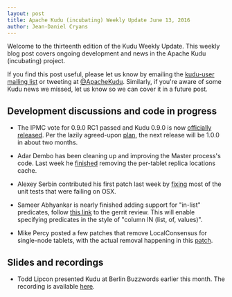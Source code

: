 ```yaml
---
layout: post
title: Apache Kudu (incubating) Weekly Update June 13, 2016
author: Jean-Daniel Cryans
---
```

Welcome to the thirteenth edition of the Kudu Weekly Update. This weekly blog post
covers ongoing development and news in the Apache Kudu (incubating) project.

<!--more-->

If you find this post useful, please let us know by emailing the
[kudu-user mailing list](mailto:user@kudu.incubator.apache.org) or
tweeting at [@ApacheKudu](https://twitter.com/ApacheKudu). Similarly, if you're
aware of some Kudu news we missed, let us know so we can cover it in
a future post.

## Development discussions and code in progress

* The IPMC vote for 0.9.0 RC1 passed and Kudu 0.9.0 is now
  [officially released](http://getkudu.io/2016/06/10/apache-kudu-0-9-0-released.html). Per the
  lazily agreed-upon [plan](http://mail-archives.apache.org/mod_mbox/kudu-dev/201602.mbox/%3CCAGpTDNcMBWwX8p+yGKzHfL2xcmKTScU-rhLcQFSns1UVSbrXhw@mail.gmail.com%3E),
  the next release will be 1.0.0 in about two months.

* Adar Dembo has been cleaning up and improving the Master process's code. Last week he
  [finished](https://gerrit.cloudera.org/#/c/2887/) removing the per-tablet replica locations cache.

* Alexey Serbin contributed his first patch last week by [fixing](https://gerrit.cloudera.org/#/c/3360/)
  most of the unit tests that were failing on OSX.

* Sameer Abhyankar is nearly finished adding support for "in-list" predicates,
  follow [this link](https://gerrit.cloudera.org/#/c/2986/) to the gerrit
  review. This will enable specifying predicates in the style of "column IN (list, of, values)".

* Mike Percy posted a few patches that remove LocalConsensus for single-node tablets, with the actual
  removal happening in this [patch](https://gerrit.cloudera.org/#/c/3350/).

## Slides and recordings

* Todd Lipcon presented Kudu at Berlin Buzzwords earlier this month. The recording is available
  [here](https://berlinbuzzwords.de/session/apache-kudu-incubating-fast-analytics-fast-data).
